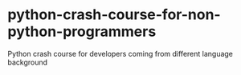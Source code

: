 # python-crash-course-for-non-python-programmers
Python crash course for developers coming from different language background
